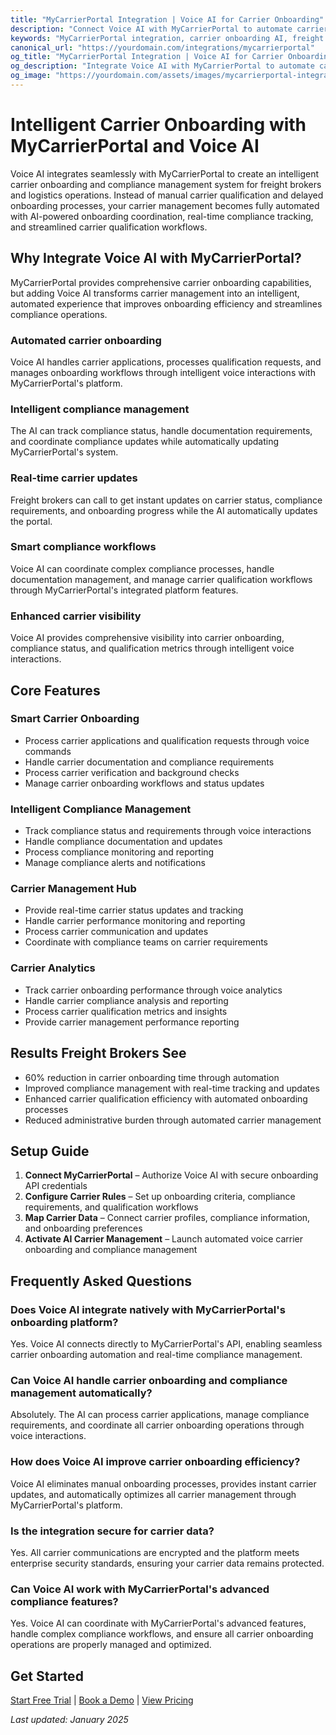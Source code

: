 ```yaml
---
title: "MyCarrierPortal Integration | Voice AI for Carrier Onboarding"
description: "Connect Voice AI with MyCarrierPortal to automate carrier onboarding, handle compliance management, and streamline carrier qualification processes. Built for freight brokers who want intelligent carrier onboarding automation and better compliance management."
keywords: "MyCarrierPortal integration, carrier onboarding AI, freight compliance automation, trucking carrier AI, logistics onboarding AI, MyCarrierPortal voice assistant"
canonical_url: "https://yourdomain.com/integrations/mycarrierportal"
og_title: "MyCarrierPortal Integration | Voice AI for Carrier Onboarding"
og_description: "Integrate Voice AI with MyCarrierPortal to automate carrier onboarding, handle compliance management, and streamline carrier qualification processes."
og_image: "https://yourdomain.com/assets/images/mycarrierportal-integration.jpg"
---
```


# Intelligent Carrier Onboarding with MyCarrierPortal and Voice AI

Voice AI integrates seamlessly with MyCarrierPortal to create an intelligent carrier onboarding and compliance management system for freight brokers and logistics operations. Instead of manual carrier qualification and delayed onboarding processes, your carrier management becomes fully automated with AI-powered onboarding coordination, real-time compliance tracking, and streamlined carrier qualification workflows.

## Why Integrate Voice AI with MyCarrierPortal?

MyCarrierPortal provides comprehensive carrier onboarding capabilities, but adding Voice AI transforms carrier management into an intelligent, automated experience that improves onboarding efficiency and streamlines compliance operations.

### Automated carrier onboarding
Voice AI handles carrier applications, processes qualification requests, and manages onboarding workflows through intelligent voice interactions with MyCarrierPortal's platform.

### Intelligent compliance management
The AI can track compliance status, handle documentation requirements, and coordinate compliance updates while automatically updating MyCarrierPortal's system.

### Real-time carrier updates
Freight brokers can call to get instant updates on carrier status, compliance requirements, and onboarding progress while the AI automatically updates the portal.

### Smart compliance workflows
Voice AI can coordinate complex compliance processes, handle documentation management, and manage carrier qualification workflows through MyCarrierPortal's integrated platform features.

### Enhanced carrier visibility
Voice AI provides comprehensive visibility into carrier onboarding, compliance status, and qualification metrics through intelligent voice interactions.

## Core Features

### Smart Carrier Onboarding
- Process carrier applications and qualification requests through voice commands
- Handle carrier documentation and compliance requirements
- Process carrier verification and background checks
- Manage carrier onboarding workflows and status updates

### Intelligent Compliance Management
- Track compliance status and requirements through voice interactions
- Handle compliance documentation and updates
- Process compliance monitoring and reporting
- Manage compliance alerts and notifications

### Carrier Management Hub
- Provide real-time carrier status updates and tracking
- Handle carrier performance monitoring and reporting
- Process carrier communication and updates
- Coordinate with compliance teams on carrier requirements

### Carrier Analytics
- Track carrier onboarding performance through voice analytics
- Handle carrier compliance analysis and reporting
- Process carrier qualification metrics and insights
- Provide carrier management performance reporting

## Results Freight Brokers See

- 60% reduction in carrier onboarding time through automation
- Improved compliance management with real-time tracking and updates
- Enhanced carrier qualification efficiency with automated onboarding processes
- Reduced administrative burden through automated carrier management

## Setup Guide

1. **Connect MyCarrierPortal** – Authorize Voice AI with secure onboarding API credentials
2. **Configure Carrier Rules** – Set up onboarding criteria, compliance requirements, and qualification workflows
3. **Map Carrier Data** – Connect carrier profiles, compliance information, and onboarding preferences
4. **Activate AI Carrier Management** – Launch automated voice carrier onboarding and compliance management


## Frequently Asked Questions

### Does Voice AI integrate natively with MyCarrierPortal's onboarding platform?
Yes. Voice AI connects directly to MyCarrierPortal's API, enabling seamless carrier onboarding automation and real-time compliance management.

### Can Voice AI handle carrier onboarding and compliance management automatically?
Absolutely. The AI can process carrier applications, manage compliance requirements, and coordinate all carrier onboarding operations through voice interactions.

### How does Voice AI improve carrier onboarding efficiency?
Voice AI eliminates manual onboarding processes, provides instant carrier updates, and automatically optimizes all carrier management through MyCarrierPortal's platform.

### Is the integration secure for carrier data?
Yes. All carrier communications are encrypted and the platform meets enterprise security standards, ensuring your carrier data remains protected.

### Can Voice AI work with MyCarrierPortal's advanced compliance features?
Yes. Voice AI can coordinate with MyCarrierPortal's advanced features, handle complex compliance workflows, and ensure all carrier onboarding operations are properly managed and optimized.

## Get Started

[Start Free Trial](https://yourdomain.com/trial) | [Book a Demo](https://yourdomain.com/demo) | [View Pricing](https://yourdomain.com/pricing)

*Last updated: January 2025*
